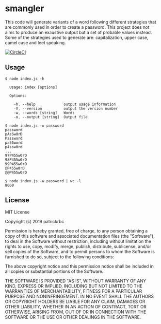 # smangler
This code will generate variants of a word following different strategies that are commonly used in order to create a password. This project does not aims to produce an exaustive output but a set of probable values instead. Some of the strategies used to generate are: capitalization, upper case, camel case and leet speaking.

[![CircleCI](https://circleci.com/gh/patrickrbc/string-mangler.svg?style=svg)](https://circleci.com/gh/patrickrbc/string-mangler)

## Usage

```
$ node index.js -h

  Usage: index [options]

  Options:

    -h, --help             output usage information
    -V, --version          output the version number
    -w, --words [string]   Words
    -o, --output [string]  Output file

$ node index.js -w password
password
pAsSwOrD
Password
pa55word
p4ssw0rd
...
97P455w0rD
98P455w0rD
99P455w0rD
@P455w0rD
@@P455w0rD

$ node index.js -w password | wc -l
8060

```

## License
MIT License

Copyright (c) 2019 patrickrbc

Permission is hereby granted, free of charge, to any person obtaining a copy
of this software and associated documentation files (the "Software"), to deal
in the Software without restriction, including without limitation the rights
to use, copy, modify, merge, publish, distribute, sublicense, and/or sell
copies of the Software, and to permit persons to whom the Software is
furnished to do so, subject to the following conditions:

The above copyright notice and this permission notice shall be included in all
copies or substantial portions of the Software.

THE SOFTWARE IS PROVIDED "AS IS", WITHOUT WARRANTY OF ANY KIND, EXPRESS OR
IMPLIED, INCLUDING BUT NOT LIMITED TO THE WARRANTIES OF MERCHANTABILITY,
FITNESS FOR A PARTICULAR PURPOSE AND NONINFRINGEMENT. IN NO EVENT SHALL THE
AUTHORS OR COPYRIGHT HOLDERS BE LIABLE FOR ANY CLAIM, DAMAGES OR OTHER
LIABILITY, WHETHER IN AN ACTION OF CONTRACT, TORT OR OTHERWISE, ARISING FROM,
OUT OF OR IN CONNECTION WITH THE SOFTWARE OR THE USE OR OTHER DEALINGS IN THE
SOFTWARE.
